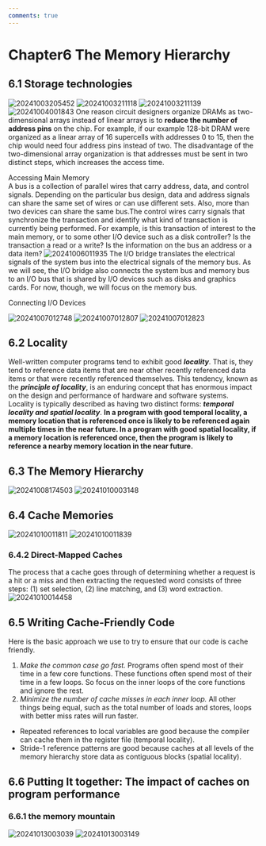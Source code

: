 ```yaml
---
comments: true
---
```


# Chapter6 The Memory Hierarchy

## 6.1 Storage technologies

![20241003205452](https://s2.loli.net/2024/10/03/2zhjpXLWJ5T1Nuo.png)
![20241003211118](https://s2.loli.net/2024/10/03/G2w5ZSigRCNvAQM.png)
![20241003211139](https://s2.loli.net/2024/10/03/bnP6kydt9fWI3Q2.png)
![20241004001843](https://s2.loli.net/2024/10/04/rfdGoNu891CaF7L.png)
One reason circuit designers organize DRAMs as two-dimensional arrays
instead of linear arrays is to **reduce the number of address pins** on the chip. For
example, if our example 128-bit DRAM were organized as a linear array of 16
supercells with addresses 0 to 15, then the chip would need four address pins
instead of two. The disadvantage of the two-dimensional array organization is
that addresses must be sent in two distinct steps, which increases the access time.

Accessing Main Memory  
A bus is a collection of parallel wires that carry address, data, and control
signals. Depending on the particular bus design, data and address signals can share
the same set of wires or can use different sets. Also, more than two devices can
share the same bus.The control wires carry signals that synchronize the transaction
and identify what kind of transaction is currently being performed. For example,
is this transaction of interest to the main memory, or to some other I/O device
such as a disk controller? Is the transaction a read or a write? Is the information
on the bus an address or a data item?
![20241006011935](https://s2.loli.net/2024/10/06/a6BnEjwOHiQb7Yc.png)
The I/O bridge translates the electrical signals of the
system bus into the electrical signals of the memory bus. As we will see, the I/O
bridge also connects the system bus and memory bus to an I/O bus that is shared
by I/O devices such as disks and graphics cards. For now, though, we will focus on
the memory bus.

Connecting I/O Devices

![20241007012748](https://s2.loli.net/2024/10/07/fvcruwk7gDs1azV.png)
![20241007012807](https://s2.loli.net/2024/10/07/IPWzDqifKOerJEb.png)
![20241007012823](https://s2.loli.net/2024/10/07/t78OfkdYFri56D2.png)

## 6.2 Locality

Well-written computer programs tend to exhibit good ***locality***. That is, they tend
to reference data items that are near other recently referenced data items or
that were recently referenced themselves. This tendency, known as the ***principle of locality***, is an enduring concept that has enormous impact on the design and
performance of hardware and software systems.  
Locality is typically described as having two distinct forms: ***temporal locality and spatial locality***. **In a program with good temporal locality, a memory location that is referenced once is likely to be referenced again multiple times in the near future. In a program with good spatial locality, if a memory location is referenced once, then the program is likely to reference a nearby memory location in the near future.**

## 6.3 The Memory Hierarchy

![20241008174503](https://s2.loli.net/2024/10/08/GRDVESlzLOJNf58.png)
![20241010003148](https://s2.loli.net/2024/10/10/X4otmfHOCWhQSTM.png)

## 6.4 Cache Memories

![20241010011811](https://s2.loli.net/2024/10/10/4aOSNk8WqHPRhB1.png)
![20241010011839](https://s2.loli.net/2024/10/10/q7fxT3ONPdVB5ML.png)

### 6.4.2 Direct-Mapped Caches

The process that a cache goes through of determining whether a request is a
hit or a miss and then extracting the requested word consists of three steps: (1) set
selection, (2) line matching, and (3) word extraction.
![20241010014458](https://s2.loli.net/2024/10/10/tSZE78JyT4zPNka.png)

## 6.5 Writing Cache-Friendly Code

Here is the basic approach we use to try to ensure that our code is cache friendly.

1. *Make the common case go fast.* Programs often spend most of their time in a
few core functions. These functions often spend most of their time in a few
loops. So focus on the inner loops of the core functions and ignore the rest.
2. *Minimize the number of cache misses in each inner loop.* All other things being
equal, such as the total number of loads and stores, loops with better miss rates
will run faster.

- Repeated references to local variables are good because the compiler can
cache them in the register file (temporal locality).
- Stride-1 reference patterns are good because caches at all levels of the memory
hierarchy store data as contiguous blocks (spatial locality).

## 6.6 Putting It together: The impact of caches on program performance

### 6.6.1 the memory mountain

![20241013003039](https://s2.loli.net/2024/10/13/rlEUa6DQLIwSsPJ.png)
![20241013003149](https://s2.loli.net/2024/10/13/ztoFfwL28JdUxWO.png)
